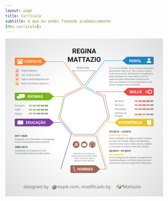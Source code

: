```yaml
---
layout: page
title: Currículo
subtitle: O que eu andei fazendo academicamente
[Meu currículo]:
---
```


![curriculo](/assets/img/curriculo.svg)
